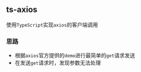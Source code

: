 ## ts-axios
使用`TypeScript`实现`axios`的客户端调用

### 思路
* 根据`axios`官方提供的`demo`进行最简单的`get`请求发送
* 在发送`get`请求时，发现参数无法处理
